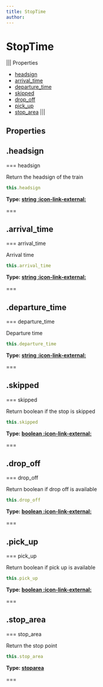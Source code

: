 ```yaml
---
title: StopTime
author:
---
```


# StopTime

||| Properties
- [headsign](#headsign)
- [arrival_time](#arrival_time)
- [departure_time](#departure_time)
- [skipped](#skipped)
- [drop_off](#drop_off)
- [pick_up](#pick_up)
- [stop_area](#stop_area)
|||
## Properties
## .headsign

=== headsign

Return the headsign of the train


```javascript
this.headsign
```
**Type: [string :icon-link-external:](https://developer.mozilla.org/en-US/docs/Web/JavaScript/Reference/Global_Objects/String)**

===

## .arrival_time

=== arrival_time

Arrival time


```javascript
this.arrival_time
```
**Type: [string :icon-link-external:](https://developer.mozilla.org/en-US/docs/Web/JavaScript/Reference/Global_Objects/String)**

===

## .departure_time

=== departure_time

Departure time


```javascript
this.departure_time
```
**Type: [string :icon-link-external:](https://developer.mozilla.org/en-US/docs/Web/JavaScript/Reference/Global_Objects/String)**

===

## .skipped

=== skipped

Return boolean if the stop is skipped


```javascript
this.skipped
```
**Type: [boolean :icon-link-external:](https://developer.mozilla.org/en-US/docs/Web/JavaScript/Reference/Global_Objects/Boolean)**

===

## .drop_off

=== drop_off

Return boolean if drop off is available


```javascript
this.drop_off
```
**Type: [boolean :icon-link-external:](https://developer.mozilla.org/en-US/docs/Web/JavaScript/Reference/Global_Objects/Boolean)**

===

## .pick_up

=== pick_up

Return boolean if pick up is available


```javascript
this.pick_up
```
**Type: [boolean :icon-link-external:](https://developer.mozilla.org/en-US/docs/Web/JavaScript/Reference/Global_Objects/Boolean)**

===

## .stop_area

=== stop_area

Return the stop point


```javascript
this.stop_area
```
**Type: [stoparea](../structures/stoparea)**

===

